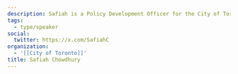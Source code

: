 ```yaml
---
description: Safiah is a Policy Development Officer for the City of Toronto, interested in the intersections of policy development and ground insights/knowledge for the purposes of poverty reduction.
tags:
  - type/speaker
social:
  twitter: https://x.com/SafiahC
organization:
  - '[[City of Toronto]]'
title: Safiah Chowdhury
---
```


